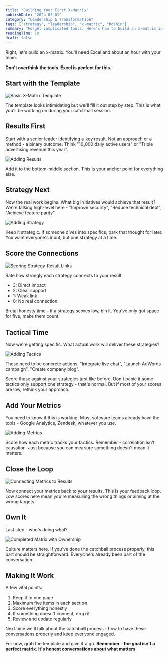 ```yaml
---
title: "Building Your First X-Matrix"
publishDate: "2024-03-01"
category: "Leadership & Transformation"
tags: ["strategy", "leadership", "x-matrix", "hoshin"]
summary: "Forget complicated tools. Here's how to build an x-matrix in Excel that actually drives alignment."
readingTime: 10
draft: false
---
```


Right, let's build an x-matrix. You'll need Excel and about an hour with your team.

**Don't overthink the tools. Excel is perfect for this.**

## Start with the Template

![Basic X-Matrix Template](/Dave-Huntley/blog/xmatrix/one.png)

The template looks intimidating but we'll fill it out step by step. This is what you'll be working on during your catchball session.

## Results First

Start with a senior leader identifying a key result. Not an approach or a method - a binary outcome. Think "10,000 daily active users" or "Triple advertising revenue this year".

![Adding Results](/Dave-Huntley/blog/xmatrix/two.png)

Add it to the bottom-middle section. This is your anchor point for everything else.

## Strategy Next

Now the real work begins. What big initiatives would achieve that result? We're talking high-level here - "Improve security", "Reduce technical debt", "Achieve feature parity".

![Adding Strategy](/Dave-Huntley/blog/xmatrix/three.png)

Keep it strategic. If someone dives into specifics, park that thought for later. You want everyone's input, but one strategy at a time.

## Score the Connections

![Scoring Strategy-Result Links](/Dave-Huntley/blog/xmatrix/four.png)

Rate how strongly each strategy connects to your result:
- 3: Direct impact
- 2: Clear support
- 1: Weak link
- 0: No real connection

Brutal honesty time - if a strategy scores low, bin it. You've only got space for five, make them count.

## Tactical Time

Now we're getting specific. What actual work will deliver these strategies? 

![Adding Tactics](/Dave-Huntley/blog/xmatrix/five.png)

These need to be concrete actions: "Integrate live chat", "Launch AdWords campaign", "Create company blog".

Score these against your strategies just like before. Don't panic if some tactics only support one strategy - that's normal. But if most of your scores are low, rethink your approach.

## Add Your Metrics

You need to know if this is working. Most software teams already have the tools - Google Analytics, Zendesk, whatever you use.

![Adding Metrics](/Dave-Huntley/blog/xmatrix/six.png)

Score how each metric tracks your tactics. Remember - correlation isn't causation. Just because you can measure something doesn't mean it matters.

## Close the Loop

![Connecting Metrics to Results](/Dave-Huntley/blog/xmatrix/seven.png)

Now connect your metrics back to your results. This is your feedback loop. Low scores here mean you're measuring the wrong things or aiming at the wrong targets.

## Own It

Last step - who's doing what? 

![Completed Matrix with Ownership](/Dave-Huntley/blog/xmatrix/eight.png)

Culture matters here. If you've done the catchball process properly, this part should be straightforward. Everyone's already been part of the conversation.

## Making It Work

A few vital points:
1. Keep it to one page
2. Maximum five items in each section
3. Score everything honestly
4. If something doesn't connect, drop it
5. Review and update regularly

Next time we'll talk about the catchball process - how to have these conversations properly and keep everyone engaged.

For now, grab the template and give it a go. **Remember - the goal isn't a perfect matrix. It's honest conversations about what matters.**